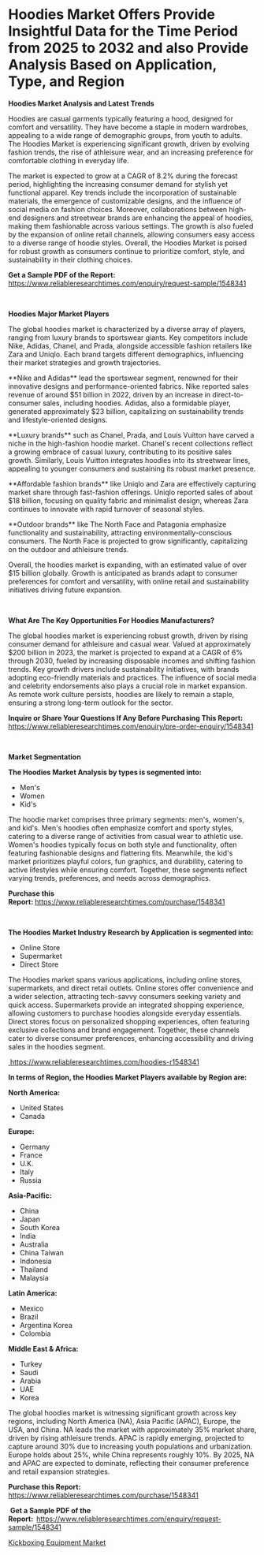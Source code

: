 <p><h1>Hoodies Market Offers Provide Insightful Data for the Time Period from 2025 to 2032 and also Provide Analysis Based on Application, Type, and Region</h1></p><p><strong>Hoodies Market Analysis and Latest Trends</strong></p>
<p><p>Hoodies are casual garments typically featuring a hood, designed for comfort and versatility. They have become a staple in modern wardrobes, appealing to a wide range of demographic groups, from youth to adults. The Hoodies Market is experiencing significant growth, driven by evolving fashion trends, the rise of athleisure wear, and an increasing preference for comfortable clothing in everyday life. </p><p>The market is expected to grow at a CAGR of 8.2% during the forecast period, highlighting the increasing consumer demand for stylish yet functional apparel. Key trends include the incorporation of sustainable materials, the emergence of customizable designs, and the influence of social media on fashion choices. Moreover, collaborations between high-end designers and streetwear brands are enhancing the appeal of hoodies, making them fashionable across various settings. The growth is also fueled by the expansion of online retail channels, allowing consumers easy access to a diverse range of hoodie styles. Overall, the Hoodies Market is poised for robust growth as consumers continue to prioritize comfort, style, and sustainability in their clothing choices.</p></p>
<p><strong>Get a Sample PDF of the Report:&nbsp;</strong> <a href="https://www.reliableresearchtimes.com/enquiry/request-sample/1548341?utm_campaign=3585&utm_medium=2&utm_source=Github&utm_content=ia&utm_term=05042025&utm_id=hoodies">https://www.reliableresearchtimes.com/enquiry/request-sample/1548341</a></p>
<p>&nbsp;</p>
<p><strong>Hoodies Major Market Players</strong></p>
<p><p>The global hoodies market is characterized by a diverse array of players, ranging from luxury brands to sportswear giants. Key competitors include Nike, Adidas, Chanel, and Prada, alongside accessible fashion retailers like Zara and Uniqlo. Each brand targets different demographics, influencing their market strategies and growth trajectories.</p><p>**Nike and Adidas** lead the sportswear segment, renowned for their innovative designs and performance-oriented fabrics. Nike reported sales revenue of around $51 billion in 2022, driven by an increase in direct-to-consumer sales, including hoodies. Adidas, also a formidable player, generated approximately $23 billion, capitalizing on sustainability trends and lifestyle-oriented designs.</p><p>**Luxury brands** such as Chanel, Prada, and Louis Vuitton have carved a niche in the high-fashion hoodie market. Chanel's recent collections reflect a growing embrace of casual luxury, contributing to its positive sales growth. Similarly, Louis Vuitton integrates hoodies into its streetwear lines, appealing to younger consumers and sustaining its robust market presence.</p><p>**Affordable fashion brands** like Uniqlo and Zara are effectively capturing market share through fast-fashion offerings. Uniqlo reported sales of about $18 billion, focusing on quality fabric and minimalist design, whereas Zara continues to innovate with rapid turnover of seasonal styles.</p><p>**Outdoor brands** like The North Face and Patagonia emphasize functionality and sustainability, attracting environmentally-conscious consumers. The North Face is projected to grow significantly, capitalizing on the outdoor and athleisure trends.</p><p>Overall, the hoodies market is expanding, with an estimated value of over $15 billion globally. Growth is anticipated as brands adapt to consumer preferences for comfort and versatility, with online retail and sustainability initiatives driving future expansion.</p></p>
<p>&nbsp;</p>
<p><strong>What Are The Key Opportunities For Hoodies Manufacturers?</strong></p>
<p><p>The global hoodies market is experiencing robust growth, driven by rising consumer demand for athleisure and casual wear. Valued at approximately $200 billion in 2023, the market is projected to expand at a CAGR of 6% through 2030, fueled by increasing disposable incomes and shifting fashion trends. Key growth drivers include sustainability initiatives, with brands adopting eco-friendly materials and practices. The influence of social media and celebrity endorsements also plays a crucial role in market expansion. As remote work culture persists, hoodies are likely to remain a staple, ensuring a strong long-term outlook for the sector.</p></p>
<p><strong>Inquire or Share Your Questions If Any Before Purchasing This Report:</strong> <a href="https://www.reliableresearchtimes.com/enquiry/pre-order-enquiry/1548341?utm_campaign=3585&utm_medium=2&utm_source=Github&utm_content=ia&utm_term=05042025&utm_id=hoodies">https://www.reliableresearchtimes.com/enquiry/pre-order-enquiry/1548341</a></p>
<p>&nbsp;</p>
<p><strong>Market Segmentation</strong></p>
<p><strong>The Hoodies Market Analysis by types is segmented into:</strong></p>
<p><ul><li>Men's</li><li>Women</li><li>Kid's</li></ul></p>
<p><p>The hoodie market comprises three primary segments: men's, women's, and kid's. Men's hoodies often emphasize comfort and sporty styles, catering to a diverse range of activities from casual wear to athletic use. Women's hoodies typically focus on both style and functionality, often featuring fashionable designs and flattering fits. Meanwhile, the kid's market prioritizes playful colors, fun graphics, and durability, catering to active lifestyles while ensuring comfort. Together, these segments reflect varying trends, preferences, and needs across demographics.</p></p>
<p><strong>Purchase this Report:&nbsp;</strong><a href="https://www.reliableresearchtimes.com/purchase/1548341?utm_campaign=3585&utm_medium=2&utm_source=Github&utm_content=ia&utm_term=05042025&utm_id=hoodies">https://www.reliableresearchtimes.com/purchase/1548341</a></p>
<p>&nbsp;</p>
<p><strong>The Hoodies Market Industry Research by Application is segmented into:</strong></p>
<p><ul><li>Online Store</li><li>Supermarket</li><li>Direct Store</li></ul></p>
<p><p>The Hoodies market spans various applications, including online stores, supermarkets, and direct retail outlets. Online stores offer convenience and a wider selection, attracting tech-savvy consumers seeking variety and quick access. Supermarkets provide an integrated shopping experience, allowing customers to purchase hoodies alongside everyday essentials. Direct stores focus on personalized shopping experiences, often featuring exclusive collections and brand engagement. Together, these channels cater to diverse consumer preferences, enhancing accessibility and driving sales in the hoodies segment.</p></p>
<p><a href="https://www.reliableresearchtimes.com/hoodies-r1548341?utm_campaign=3585&utm_medium=2&utm_source=Github&utm_content=ia&utm_term=05042025&utm_id=hoodies">&nbsp;https://www.reliableresearchtimes.com/hoodies-r1548341</a></p>
<p><strong>In terms of Region, the Hoodies Market Players available by Region are:</strong></p>
<p>
    <p> <strong> North America: </strong>
        <ul>
            <li>United States</li>
            <li>Canada</li>
        </ul>
        </p> 
    <p> <strong> Europe: </strong>
        <ul>
            <li>Germany</li>
            <li>France</li>
            <li>U.K.</li>
            <li>Italy</li>
            <li>Russia</li>
        </ul>
        </p> 
    <p> <strong> Asia-Pacific: </strong>
        <ul>
            <li>China</li>
            <li>Japan</li>
            <li>South Korea</li>
            <li>India</li>
            <li>Australia</li>
            <li>China Taiwan</li>
            <li>Indonesia</li>
            <li>Thailand</li>
            <li>Malaysia</li>
        </ul>
        </p> 
    <p> <strong> Latin America: </strong>
        <ul>
            <li>Mexico</li>
            <li>Brazil</li>
            <li>Argentina Korea</li>
            <li>Colombia</li>
        </ul>
        </p> 
    <p> <strong> Middle East & Africa: </strong>
        <ul>
            <li>Turkey</li>
            <li>Saudi</li>
            <li>Arabia</li>
            <li>UAE</li>
            <li>Korea</li>
        </ul>
    </p>
    </p>
<p><p>The global hoodies market is witnessing significant growth across key regions, including North America (NA), Asia Pacific (APAC), Europe, the USA, and China. NA leads the market with approximately 35% market share, driven by rising athleisure trends. APAC is rapidly emerging, projected to capture around 30% due to increasing youth populations and urbanization. Europe holds about 25%, while China represents roughly 10%. By 2025, NA and APAC are expected to dominate, reflecting their consumer preference and retail expansion strategies.</p></p>
<p><strong>Purchase this Report: </strong><a href="https://www.reliableresearchtimes.com/purchase/1548341?utm_campaign=3585&utm_medium=2&utm_source=Github&utm_content=ia&utm_term=05042025&utm_id=hoodies">https://www.reliableresearchtimes.com/purchase/1548341</a></p>
<p>&nbsp;<strong>Get a Sample PDF of the Report:&nbsp;&nbsp;</strong><a href="https://www.reliableresearchtimes.com/enquiry/request-sample/1548341?utm_campaign=3585&utm_medium=2&utm_source=Github&utm_content=ia&utm_term=05042025&utm_id=hoodies">https://www.reliableresearchtimes.com/enquiry/request-sample/1548341</a></p>
<p><strong></strong></p>
<p><p><a href="https://github.com/yepezkommakp/Market-Research-Report-List-1/blob/main/kickboxing-equipment-market.md?utm_campaign=3585&utm_medium=2&utm_source=Github&utm_content=ia&utm_term=05042025&utm_id=hoodies">Kickboxing Equipment Market</a></p></p>